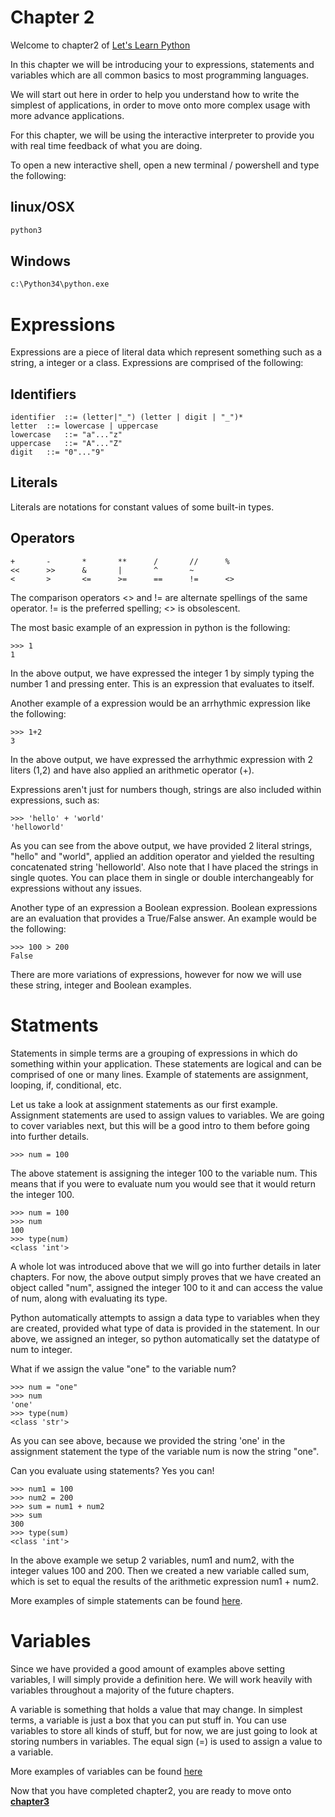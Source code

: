 # Chapter 2
Welcome to chapter2 of [Let's Learn Python](https://github.com/zerosignal0/lets-learn-python)

In this chapter we will be introducing your to expressions, statements and variables which are all common basics to most programming languages. 

We will start out here in order to help you understand how to write the simplest of applications, in order to move onto more complex usage with more advance applications.

For this chapter, we will be using the interactive interpreter to provide you with real time feedback of what you are doing. 

To open a new interactive shell, open a new terminal / powershell and type the following:

## linux/OSX
```bash
python3
```
## Windows
```bash
c:\Python34\python.exe
```

# Expressions

Expressions are a piece of literal data which represent something such as a string, a integer or a class.  Expressions are comprised of the following:

## Identifiers
```
identifier	::=	(letter|"_") (letter | digit | "_")*
letter	::=	lowercase | uppercase
lowercase	::=	"a"..."z"
uppercase	::=	"A"..."Z"
digit	::=	"0"..."9"
```

## Literals
Literals are notations for constant values of some built-in types.


## Operators
```
+       -       *       **      /       //      %
<<      >>      &       |       ^       ~
<       >       <=      >=      ==      !=      <>
```
The comparison operators <> and != are alternate spellings of the same operator. != is the preferred spelling; <> is obsolescent.

The most basic example of an expression in python is the following:

```shell
>>> 1
1
```

In the above output, we have expressed the integer 1 by simply typing the number 1 and pressing enter.  This is an expression that evaluates to itself.  

Another example of a expression would be an arrhythmic expression like the following:

```shell
>>> 1+2
3
```

In the above output, we have expressed the arrhythmic expression with 2 liters (1,2) and have also applied an arithmetic  operator (+).

Expressions aren't just for numbers though, strings are also included within expressions, such as:

```shell
>>> 'hello' + 'world'
'helloworld'
```

As you can see from the above output, we have provided 2 literal strings, "hello" and "world", applied an addition operator and yielded the resulting concatenated string 'helloworld'.  Also note that I have placed the strings in single quotes.  You can place them in single or double interchangeably for expressions without any issues.

Another type of an expression a Boolean expression.  Boolean expressions are an evaluation that provides a True/False answer.  An example would be the following:

```shell
>>> 100 > 200
False
```

There are more variations of expressions, however for now we will use these string, integer and Boolean examples. 

# Statments

Statements in simple terms are a grouping of expressions in which do something within your application.  These statements are logical and can be comprised of one or many lines.  Example of statements are assignment, looping, if, conditional, etc.

Let us take a look at assignment statements as our first example.  Assignment statements are used to assign values to variables.  We are going to cover variables next, but this will be a good intro to them before going into further details.

```shell
>>> num = 100
```

The above statement is assigning the integer 100 to the variable num.  This means that if you were to evaluate num you would see that it would return the integer 100.

```shell
>>> num = 100
>>> num
100
>>> type(num)
<class 'int'>
```

A whole lot was introduced above that we will go into further details in later chapters.  For now, the above output simply proves that we have created an object called "num", assigned the integer 100 to it and can access the value of num, along with evaluating its type.

Python automatically attempts to assign a data type to variables when they are created, provided what type of data is provided in the statement.  In our above, we assigned an integer, so python automatically set the datatype of num to integer.

What if we assign the value "one" to the variable num?

```shell
>>> num = "one"
>>> num
'one'
>>> type(num)
<class 'str'>
```

As you can see above, because we provided the string 'one' in the assignment statement the type of the variable num is now the string "one".

Can you evaluate using statements? Yes you can! 

```shell
>>> num1 = 100
>>> num2 = 200
>>> sum = num1 + num2
>>> sum
300
>>> type(sum)
<class 'int'>
```

In the above example we setup 2 variables, num1 and num2, with the integer values 100 and 200.  Then we created a new variable called sum, which is set to equal the results of the arithmetic expression num1 + num2.

More examples of simple statements can be found [here](https://docs.python.org/2/reference/simple_stmts.html).

# Variables

Since we have provided a good amount of examples above setting variables, I will simply provide a definition here.  We will work heavily with variables throughout a majority of the future chapters.

A variable is something that holds a value that may change. In simplest terms, a variable is just a box that you can put stuff in. You can use variables to store all kinds of stuff, but for now, we are just going to look at storing numbers in variables. The equal sign (=) is used to assign a value to a variable.

More examples of variables can be found [here](https://docs.python.org/3.4/tutorial/introduction.html)

Now that you have completed chapter2, you are ready to move onto **[chapter3](https://github.com/zerosignal0/lets-learn-python/tree/master/source/chapter3)**
